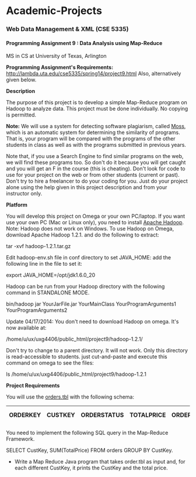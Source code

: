 # Academic-Projects
### Web Data Management & XML (CSE 5335)
#### Programming Assignment 9 : Data Analysis using Map-Reduce
MS in CS at University of Texas, Arlington

**Programming Assignment's Requirements:** http://lambda.uta.edu/cse5335/spring14/project9.html Also, alternatively given below.

**Description**

The purpose of this project is to develop a simple Map-Reduce program on Hadoop to analyze data. This project must be done individually. No copying is permitted.

**Note:** We will use a system for detecting software plagiarism, called [Moss](http://theory.stanford.edu/~aiken/moss/), which is an automatic system for determining the similarity of programs. That is, your program will be compared with the programs of the other students in class as well as with the programs submitted in previous years.

Note that, if you use a Search Engine to find similar programs on the web, we will find these programs too. So don't do it because you will get caught and you will get an F in the course (this is cheating). Don't look for code to use for your project on the web or from other students (current or past). Don't try to hire a freelancer to do your coding for you. Just do your project alone using the help given in this project description and from your instructor only.

**Platform**

You will develop this project on Omega or your own PC/laptop. If you want use your own PC (Mac or Linux only), you need to install [Apache Hadoop](http://hadoop.apache.org/docs/r1.2.1/single_node_setup.html). Note: Hadoop does not work on Windows. To use Hadoop on Omega, download Apache Hadoop 1.2.1. and do the following to extract:

tar -xvf hadoop-1.2.1.tar.gz 

Edit hadoop-env.sh file in conf directory to set JAVA_HOME: add the following line in the file to set it:

export JAVA_HOME=/opt/jdk1.6.0_20

Hadoop can be run from your Hadoop directory with the following command in STANDALONE MODE.

bin/hadoop jar YourJarFile.jar YourMainClass YourProgramArguments1 YourProgramArguments2

Update 04/17/2014: You don't need to download Hadoop on omega. It's now available at:

/home/u/ux/uxg4406/public_html/project9/hadoop-1.2.1/

Don't try to change to a parent directory. It will not work. Only this directory is read-accessible to students. just cut-and-paste and execute this command on omega to see the files:

ls /home/u/ux/uxg4406/public_html/project9/hadoop-1.2.1

**Project Requirements**

You will use the [orders.tbl](http://omega.uta.edu/~uxg4406/project9/orders.tbl) with the following schema:

ORDERKEY | CUSTKEY | ORDERSTATUS | TOTALPRICE | ORDERDATE | ORDER-PRIORITY | CLERK | SHIP-PRIORITY | COMMENT
--- | --- | --- | --- | --- | --- | --- | --- | ---

You need to implement the following SQL query in the Map-Reduce Framework.

SELECT CustKey, SUM(TotalPrice) FROM orders GROUP BY CustKey.

* Write a Map Reduce Java program that takes order.tbl as input and, for each different CustKey, it prints the CustKey and the total price. 
